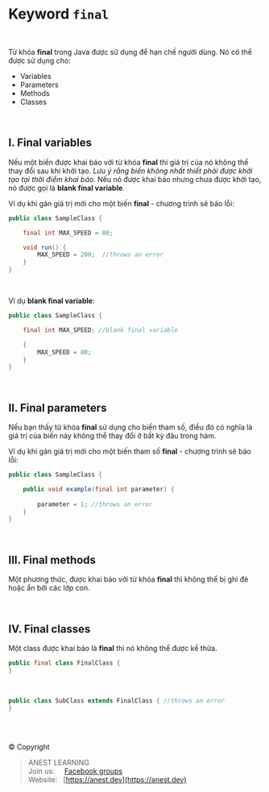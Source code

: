 # Keyword `final`

<br />

Từ khóa **final** trong Java được sử dụng để hạn chế người dùng. Nó có thể được sử dụng cho:

- Variables
- Parameters
- Methods
- Classes

<br />

## I. Final variables

Nếu một biến được khai báo với từ khóa **final** thì giá trị của nó không thể thay đổi sau khi khởi tạo. *Lưu ý rằng biến không nhất thiết phải được khởi tạo tại thời điểm khai báo*. Nếu nó được khai báo nhưng chưa được khởi tạo, nó được gọi là **blank final variable**.

Ví dụ khi gán giá trị mới cho một biến **final** - chương trình sẽ báo lỗi:

```java
public class SampleClass {

    final int MAX_SPEED = 80;

    void run() {
        MAX_SPEED = 200;  //throws an error
    }
}
```

<br />

Ví dụ **blank final variable**:

```java
public class SampleClass {

    final int MAX_SPEED; //blank final variable

    {
        MAX_SPEED = 80;
    }
}
```

<br />

## II. Final parameters

Nếu bạn thấy từ khóa **final** sử dụng cho biến tham số, điều đó có nghĩa là giá trị của biến này không thể thay đổi ở bất kỳ đâu trong hàm.

Ví dụ khi gán giá trị mới cho một biến tham số **final** - chương trình sẽ báo lỗi:

```java
public class SampleClass {

    public void example(final int parameter) {
      
        parameter = 1; //throws an error
    }
}
```

<br />

## III. Final methods

Một phương thức, được khai báo với từ khóa **final** thì không thể bị ghi đè hoặc ẩn bởi các lớp con.

<br />

## IV. Final classes

Một class được khai báo là **final** thì nó không thể được kế thừa.

```java
public final class FinalClass {
}
```

<br />

```java
public class SubClass extends FinalClass { //throws an error
}
```

<br />

##  

© Copyright
> ANEST LEARNING  
> Join us: &nbsp;&nbsp;&nbsp; [Facebook groups](https://www.facebook.com/groups/anest.learning/)  
> Website: &nbsp; [https://anest.dev](https://anest.dev)  
